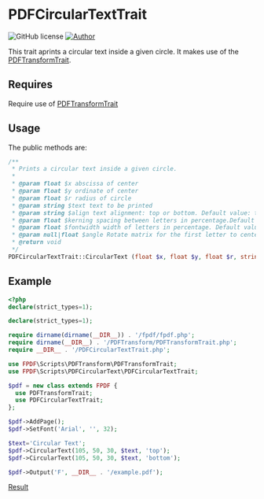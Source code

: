 # PDFCircularTextTrait
![GitHub license](https://img.shields.io/badge/license-FPDF-green)
[![Author](https://img.shields.io/badge/author-Andreas_Würmser-blue)](<mailto:fpdf@kreativschmiede.de?subject=Circular text>)

This trait aprints a circular text inside a given circle. It makes use of the [PDFTransformTrait](../PDFTransform).

## Requires

Require use of [PDFTransformTrait](../PDFTransform)

## Usage
The public methods are:

```php
/**
 * Prints a circular text inside a given circle.
 *
 * @param float $x abscissa of center
 * @param float $y ordinate of center
 * @param float $r radius of circle
 * @param string $text text to be printed
 * @param string $align text alignment: top or bottom. Default value: top
 * @param float $kerning spacing between letters in percentage.Default value: 120. Zero is not allowed.
 * @param float $fontwidth width of letters in percentage. Default value: 100. Zero is not allowed.
 * @param null|float $angle Rotate matrix for the first letter to center the text. Default (null) is half of total degrees.
 * @return void
 */
PDFCircularTextTrait::CircularText (float $x, float $y, float $r, string $text [, string $align = 'top' [, float $kerning = 120 [, float $fontwidth = 100 [, ?float $angle = null]]]]);

```

## Example

```php
<?php
declare(strict_types=1);

declare(strict_types=1);

require dirname(dirname(__DIR__)) . '/fpdf/fpdf.php';
require dirname(__DIR__) . '/PDFTransform/PDFTransformTrait.php';
require __DIR__ . '/PDFCircularTextTrait.php';

use FPDF\Scripts\PDFTransform\PDFTransformTrait;
use FPDF\Scripts\PDFCircularText\PDFCircularTextTrait;

$pdf = new class extends FPDF {
  use PDFTransformTrait;
  use PDFCircularTextTrait;
};

$pdf->AddPage();
$pdf->SetFont('Arial', '', 32);

$text='Circular Text';
$pdf->CircularText(105, 50, 30, $text, 'top');
$pdf->CircularText(105, 50, 30, $text, 'bottom');

$pdf->Output('F', __DIR__ . '/example.pdf');
```
[Result](ex.pdf)
